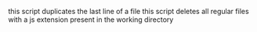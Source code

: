 this script duplicates the last line of a file
this script deletes all regular files with a js extension present in the working directory
